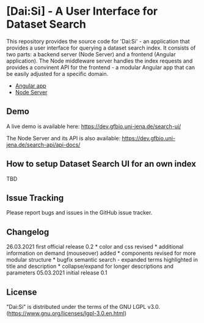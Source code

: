 # [Dai:Si] - A User Interface for Dataset Search

This repository provides the source code for 'Dai:Si' - an application that provides a user interface for querying a dataset search index. 
It consists of two parts: a backend server (Node Server) and a frontend (Angular application). 
The Node middleware server handles the index requests and provides a convinent API for the frontend - a modular Angular app that can be easily adjusted for a specific domain. 

* [Angular app] 
* [Node Server] 

[Angular app]: https://github.com/fusion-jena/DatasetSearchUI/tree/master/angular
[Node Server]: https://github.com/fusion-jena/DatasetSearchUI/tree/master/node

## Demo

A live demo is available here: https://dev.gfbio.uni-jena.de/search-ui/

The Node Server and its API is also available: https://dev.gfbio.uni-jena.de/search-api/api-docs/

## How to setup Dataset Search UI for an own index

TBD

## Issue Tracking

Please report bugs and issues in the GitHub issue tracker.

## Changelog

26.03.2021 first official release 0.2
	* color and css revised
	* additional information on demand (mouseover) added
	* components revised for more modular structure
	* bugfix semantic search - expanded terms highlighted in title and description
	* collapse/expand for longer descriptions and parameters
05.03.2021 initial release 0.1

## License
"Dai:Si" is distributed under the terms of the GNU LGPL v3.0. (https://www.gnu.org/licenses/lgpl-3.0.en.html) 
